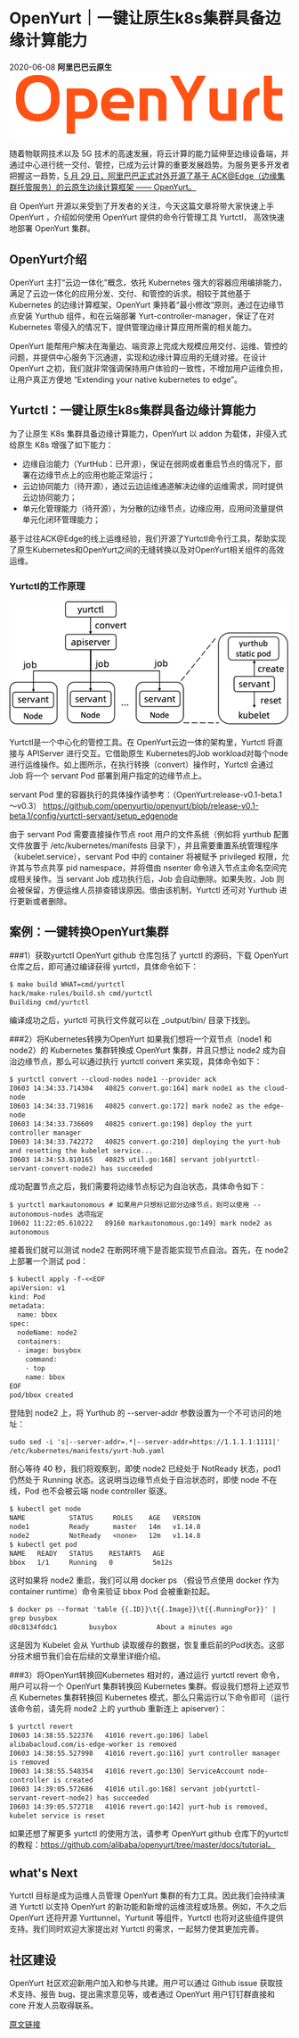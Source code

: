 # OpenYurt｜一键让原生k8s集群具备边缘计算能力
2020-06-08 **阿里巴巴云原生**
![image](../../img/blog_img/OpenYurt.png)

随着物联网技术以及 5G 技术的高速发展，将云计算的能力延伸至边缘设备端，并通过中心进行统一交付、管控，已成为云计算的重要发展趋势。为服务更多开发者把握这一趋势，[5 月 29 日，阿里巴巴正式对外开源了基于 ACK@Edge（边缘集群托管服务）的云原生边缘计算框架 —— OpenYurt。](./OpenYurt-01.md)

自 OpenYurt 开源以来受到了开发者的关注，今天这篇文章将带大家快速上手 OpenYurt ，介绍如何使用 OpenYurt 提供的命令行管理工具 Yurtctl， 高效快速地部署 OpenYurt 集群。


## OpenYurt介绍
OpenYurt 主打“云边一体化”概念，依托 Kubernetes 强大的容器应用编排能力，满足了云边一体化的应用分发、交付、和管控的诉求。相较于其他基于 Kubernetes 的边缘计算框架，OpenYurt 秉持着“最小修改”原则，通过在边缘节点安装 Yurthub 组件，和在云端部署 Yurt-controller-manager，保证了在对 Kubernetes 零侵入的情况下，提供管理边缘计算应用所需的相关能力。


OpenYurt 能帮用户解决在海量边、端资源上完成大规模应用交付、运维、管控的问题，并提供中心服务下沉通道，实现和边缘计算应用的无缝对接。在设计 OpenYurt 之初，我们就非常强调保持用户体验的一致性，不增加用户运维负担，让用户真正方便地 “Extending your native kubernetes to edge”。


## Yurtctl：一键让原生k8s集群具备边缘计算能力

为了让原生 K8s 集群具备边缘计算能力，OpenYurt 以 addon 为载体，非侵入式给原生 K8s 增强了如下能力：
- 边缘自治能力（YurtHub：已开源），保证在弱网或者重启节点的情况下，部署在边缘节点上的应用也能正常运行；
- 云边协同能力（待开源），通过云边运维通道解决边缘的运维需求，同时提供云边协同能力；
- 单元化管理能力（待开源），为分散的边缘节点，边缘应用，应用间流量提供单元化闭环管理能力；

基于过往ACK@Edge的线上运维经验，我们开源了Yurtctl命令行工具，帮助实现了原生Kubernetes和OpenYurt之间的无缝转换以及对OpenYurt相关组件的高效运维。


### Yurtctl的工作原理

![image](../../img/blog_img/Yurtctl_convert.png)

Yurtctl是一个中心化的管控工具。在 OpenYurt云边一体的架构里，Yurtctl 将直接与 APIServer 进行交互。它借助原生 Kubernetes的Job workload对每个node进行运维操作。如上图所示，在执行转换（convert）操作时，Yurtctl 会通过 Job 将一个 servant Pod 部署到用户指定的边缘节点上。

servant Pod 里的容器执行的具体操作请参考：（OpenYurt:release-v0.1-beta.1～v0.3）
https://github.com/openyurtio/openyurt/blob/release-v0.1-beta.1/config/yurtctl-servant/setup_edgenode



由于 servant Pod 需要直接操作节点 root 用户的文件系统（例如将 yurthub 配置文件放置于 /etc/kubernetes/manifests 目录下），并且需要重置系统管理程序（kubelet.service），servant Pod 中的 container 将被赋予 privileged 权限，允许其与节点共享 pid namespace，并将借由 nsenter 命令进入节点主命名空间完成相关操作。当 servant Job 成功执行后，Job 会自动删除。如果失败，Job 则会被保留，方便运维人员排查错误原因。借由该机制，Yurtctl 还可对 Yurthub 进行更新或者删除。


## 案例：一键转换OpenYurt集群
###1）获取yurtctl
OpenYurt github 仓库包括了 yurtctl 的源码，下载 OpenYurt 仓库之后，即可通过编译获得 yurtctl，具体命令如下：

```
$ make build WHAT=cmd/yurtctl
hack/make-rules/build.sh cmd/yurtctl
Building cmd/yurtctl
```
编译成功之后，yurtctl 可执行文件就可以在 _output/bin/ 目录下找到。 

###2）将Kubernetes转换为OpenYurt
如果我们想将一个双节点（node1 和 node2）的 Kubernetes 集群转换成 OpenYurt 集群，并且只想让 node2 成为自治边缘节点，那么可以通过执行 yurtctl convert 来实现，具体命令如下：
```
$ yurtctl convert --cloud-nodes node1 --provider ack
I0603 14:34:33.714304   40825 convert.go:164] mark node1 as the cloud-node
I0603 14:34:33.719816   40825 convert.go:172] mark node2 as the edge-node
I0603 14:34:33.736609   40825 convert.go:198] deploy the yurt controller manager
I0603 14:34:33.742272   40825 convert.go:210] deploying the yurt-hub and resetting the kubelet service...
I0603 14:34:53.810165   40825 util.go:168] servant job(yurtctl-servant-convert-node2) has succeeded
```
成功配置节点之后，我们需要将边缘节点标记为自治状态，具体命令如下：
``` 
$ yurtctl markautonomous # 如果用户只想标记部分边缘节点，则可以使用 --autonomous-nodes 选项指定
I0602 11:22:05.610222   89160 markautonomous.go:149] mark node2 as autonomous
```

接着我们就可以测试 node2 在断网环境下是否能实现节点自治。首先，在 node2 上部署一个测试 pod：
```
$ kubectl apply -f-<<EOF
apiVersion: v1
kind: Pod
metadata:
  name: bbox
spec:
  nodeName: node2
  containers:
  - image: busybox
    command:
    - top
    name: bbox
EOF
pod/bbox created
```
登陆到 node2 上，将 Yurthub 的 --server-addr 参数设置为一个不可访问的地址：
``` 
sudo sed -i 's|--server-addr=.*|--server-addr=https://1.1.1.1:1111|' /etc/kubernetes/manifests/yurt-hub.yaml
```
耐心等待 40 秒，我们将观察到，即使 node2 已经处于 NotReady 状态，pod1 仍然处于 Running 状态。这说明当边缘节点处于自治状态时，即使 node 不在线，Pod 也不会被云端 node controller 驱逐。

``` 
$ kubectl get node 
NAME           STATUS     ROLES    AGE   VERSION
node1          Ready      master   14m   v1.14.8
node2          NotReady   <none>   12m   v1.14.8
$ kubectl get pod
NAME   READY   STATUS    RESTARTS   AGE
bbox   1/1     Running   0          5m12s
```
这时如果将 node2 重启，我们可以用 docker ps （假设节点使用 docker 作为 container runtime）命令来验证 bbox Pod 会被重新拉起。
``` 
$ docker ps --format 'table {{.ID}}\t{{.Image}}\t{{.RunningFor}}' | grep busybox
d0c8134fddc1        busybox          About a minutes ago
```
这是因为 Kubelet 会从 Yurthub 读取缓存的数据，恢复重启前的Pod状态。这部分技术细节我们会在后续的文章里详细介绍。


###3）将OpenYurt转换回Kubernetes
相对的，通过运行 yurtctl revert 命令，用户可以将一个 OpenYurt 集群转换回 Kubernetes 集群。假设我们想将上述双节点 Kubernetes 集群转换回 Kubernetes 模式，那么只需运行以下命令即可（运行该命令前，请先将 node2 上的 yurthub 重新连上 apiserver）：
``` 
$ yurtctl revert
I0603 14:38:55.522376   41016 revert.go:106] label alibabacloud.com/is-edge-worker is removed
I0603 14:38:55.527998   41016 revert.go:116] yurt controller manager is removed
I0603 14:38:55.548354   41016 revert.go:130] ServiceAccount node-controller is created
I0603 14:39:05.572686   41016 util.go:168] servant job(yurtctl-servant-revert-node2) has succeeded
I0603 14:39:05.572718   41016 revert.go:142] yurt-hub is removed, kubelet service is reset
```

如果还想了解更多 yurtctl 的使用方法，请参考 OpenYurt github 仓库下的yurtctl的教程：https://github.com/alibaba/openyurt/tree/master/docs/tutorial。

## what's Next
Yurtctl 目标是成为运维人员管理 OpenYurt 集群的有力工具。因此我们会持续演进 Yurtctl 以支持 OpenYurt 的新功能和新增的运维流程或场景。例如，不久之后 OpenYurt 还将开源 Yurttunnel，Yurtunit 等组件，Yurtctl 也将对这些组件提供支持。我们同时欢迎大家提出对 Yurtctl 的需求，一起努力使其更加完善。

## 社区建设
OpenYurt 社区欢迎新用户加入和参与共建。用户可以通过 Github issue 获取技术支持、报告 bug、提出需求意见等，或者通过 OpenYurt 用户钉钉群直接和 core 开发人员取得联系。

[原文链接](https://mp.weixin.qq.com/s/tQIIfwClRRmEYO9dE3znhw)


